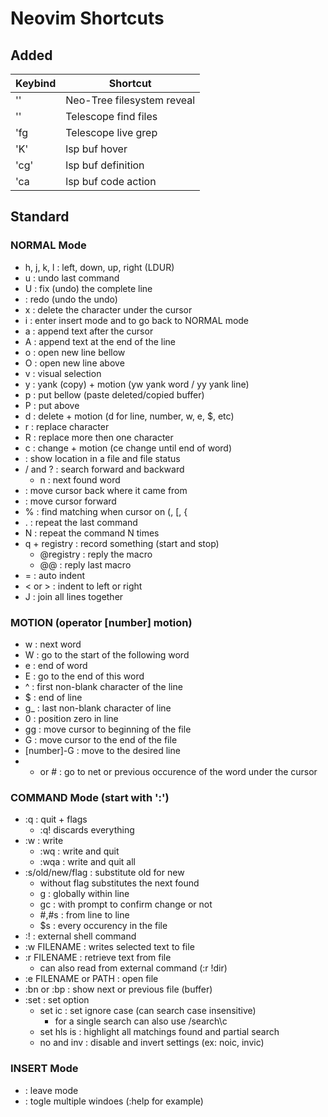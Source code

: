 # Neovim Shortcuts

## Added

| Keybind       | Shortcut                              |
|---------------|---------------------------------------|
| '<C-n>'       | Neo-Tree filesystem reveal            |
| '<C-p>'       | Telescope find files                  |
| '<leader>fg   | Telescope live grep                   |
| 'K'           | lsp buf hover                         |
| 'cg'          | lsp buf definition                    |
| '<leader>ca   | lsp buf code action                   |

## Standard

### NORMAL Mode

- h, j, k, l : left, down, up, right (LDUR)
- u : undo last command
- U : fix (undo) the complete line
- <C-r> : redo (undo the undo)
- x : delete the character under the cursor
- i : enter insert mode and <Esc> to go back to NORMAL mode
- a : append text after the cursor
- A : append text at the end of the line
- o : open new line bellow 
- O : open new line above
- v : visual selection
- y : yank (copy) + motion (yw yank word / yy yank line)
- p : put bellow (paste deleted/copied buffer)
- P : put above
- d : delete + motion (d for line, number, w, e, $, etc)
- r : replace character
- R : replace more then one character
- c : change + motion (ce change until end of word)
- <C-g> : show location in a file and file status
- / and ? : search forward and backward
    - n : next found word
- <C-o> : move cursor back where it came from
- <C-i> : move cursor forward
- % : find matching when cursor on (, [, {
- . : repeat the last command
- N<command> : repeat the command N times
- q + registry : record something (start and stop)
    - @registry : reply the macro
    - @@ : reply last macro
- = : auto indent
- < or > : indent to left or right
- J : join all lines together

### MOTION (operator [number] motion)

- w : next word
- W : go to the start of the following word
- e : end of word
- E : go to the end of this word
- ^ : first non-blank character of the line
- $ : end of line
- g_ : last non-blank character of line
- 0 : position zero in line
- gg : move cursor to beginning of the file
- G : move cursor to the end of the file
- [number]-G : move to the desired line
- * or # : go to net or previous occurence of the word under the cursor

### COMMAND Mode (start with ':')

- :q : quit + flags 
    - :q! discards everything
- :w : write 
    - :wq : write and quit
    - :wqa : write and quit all
- :s/old/new/flag : substitute old for new
    - without flag substitutes the next found
    - g : globally within line
    - gc : with prompt to confirm change or not
    - #,#s : from line to line
    - $s : every occurency in the file
- :! : external shell command
- :w FILENAME : writes selected text to file
- :r FILENAME : retrieve text from file
    - can also read from external command (:r !dir)
- :e FILENAME or PATH : open file
- :bn or :bp : show next or previous file (buffer)
- :set : set option
    - set ic : set ignore case (can search case insensitive)
        - for a single search can also use /search\c 
    - set hls is : highlight all matchings found and partial search 
    - no and inv : disable and invert settings (ex: noic, invic)

### INSERT Mode

- <Esc> : leave mode
- <C-w><C-w> : togle multiple windoes (:help for example)

